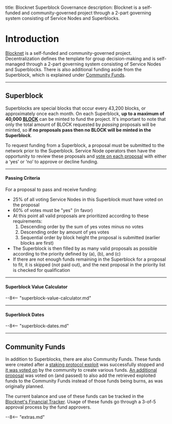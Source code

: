 title: Blocknet Superblock Governance
description: Blocknet is a self-funded and community-governed project through a 2-part governing system consisting of Service Nodes and Superblocks.


# Introduction
[Blocknet](/project/introduction) is a self-funded and community-governed project. Decentralization defines the template for group decision-making and is self-managed through a 2-part governing system consisting of Service Nodes and Superblocks. There is also additional funding aside from the Superblock, which is explained under [Community Funds](#community-funds).

---

## Superblock
Superblocks are special blocks that occur every 43,200 blocks, or approximately once each month. On each Superblock, **up to a maximum of 40,000 [BLOCK](/blockchain/introduction)** can be minted to fund the project. It's important to note that only the total amount of BLOCK requested by *passing* proposals will be minted, so **if no proposals pass then no BLOCK will be minted in the Superblock**. 

To request funding from a Superblock, a proposal must be submitted to the network prior to the Superblock. Service Node operators then have the opportunity to review these proposals and [vote on each proposal](/governance/proposal-voting) with either a ‘yes’ or ‘no’ to approve or decline funding. 

---

#### Passing Criteria
For a proposal to pass and receive funding:

* 25% of all voting Service Nodes in this Superblock must have voted on the proposal
* 60% of votes must be "yes" (in favor)
* At this point all valid proposals are prioritized according to these requirements:
    1. Descending order by the sum of yes votes minus no votes
    1. Descending order by amount of yes votes
    1. Sequential order by block height the proposal is submitted (earlier blocks are first)
* The Superblock is then filled by as many valid proposals as possible according to the priority defined by (a), (b), and (c)
* If there are not enough funds remaining in the Superblock for a proposal to fit, it is skipped (not paid out), and the next proposal in the priority list is checked for qualification

---

#### Superblock Value Calculator

--8<-- "superblock-value-calculator.md"

---

#### Superblock Dates

--8<-- "superblock-dates.md"

---


## Community Funds
In addition to Superblocks, there are also Community Funds. These funds were created after a [staking protocol exploit](https://steemit.com/blocknet/@theblocknet/stake-bug-resolved-announcing-the-blocknet-bug-bounty) was successfully stopped and [it was voted on](http://blocknetdx.forumotion.com/t10-community-fund-proposals-redeem-fund-allocations) by the community to create various funds. [An additional proposal](/proposals/project-funding) was voted on (and passed) to also add the retrieved exploited funds to the Community Funds instead of those funds being burns, as was originally planned. 

The current balance and use of these funds can be tracked in the [Blocknet's Financial Tracker](https://docs.google.com/spreadsheets/d/1xFm5LJsRNN62-9XZFqfDckUt2x8ps3pUOBISUxNQYpc/). Usage of these funds go through a 3-of-5 approval process by the fund approvers.
















<script type="text/javascript">
// read instructions for related links in ../snippets/extras.md
var relatedLinks = [];
</script>

--8<-- "extras.md"





